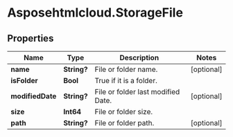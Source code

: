 # Asposehtmlcloud.StorageFile

## Properties
Name | Type | Description | Notes
------------ | ------------- | ------------- | -------------
**name** | **String?** | File or folder name. | [optional] 
**isFolder** | **Bool** | True if it is a folder. | 
**modifiedDate** | **String?** | File or folder last modified Date. | [optional] 
**size** | **Int64** | File or folder size. | 
**path** | **String?** | File or folder path. | [optional] 


